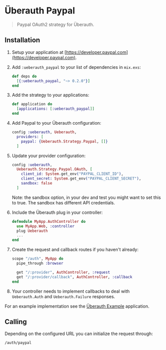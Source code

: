 # Überauth Paypal

> Paypal OAuth2 strategy for Überauth.

## Installation

1. Setup your application at [https://developer.paypal.com](https://developer.paypal.com).

1. Add `:ueberauth_paypal` to your list of dependencies in `mix.exs`:

    ```elixir
    def deps do
      [{:ueberauth_paypal, "~> 0.2.0"}]
    end
    ```

1. Add the strategy to your applications:

    ```elixir
    def application do
      [applications: [:ueberauth_paypal]]
    end
    ```

1. Add Paypal to your Überauth configuration:

    ```elixir
    config :ueberauth, Ueberauth,
      providers: [
        paypal: {Ueberauth.Strategy.Paypal, []}
      ]
    ```

1.  Update your provider configuration:

    ```elixir
    config :ueberauth,
      Ueberauth.Strategy.Paypal.OAuth, [
        client_id: System.get_env("PAYPAL_CLIENT_ID"),
        client_secret: System.get_env("PAYPAL_CLIENT_SECRET"),
        sandbox: false
      ]
    ```
    Note: the sandbox option, in your dev and test you might want to set this to true. The sandbox has different API credentials.
    
1.  Include the Überauth plug in your controller:

    ```elixir
    defmodule MyApp.AuthController do
      use MyApp.Web, :controller
      plug Ueberauth
      ...
    end
    ```

1.  Create the request and callback routes if you haven't already:

    ```elixir
    scope "/auth", MyApp do
      pipe_through :browser

      get "/:provider", AuthController, :request
      get "/:provider/callback", AuthController, :callback
    end
    ```

1. Your controller needs to implement callbacks to deal with `Ueberauth.Auth` and `Ueberauth.Failure` responses.

For an example implementation see the [Überauth Example](https://github.com/ueberauth/ueberauth_example) application.

## Calling

Depending on the configured URL you can initialize the request through:

    /auth/paypal

